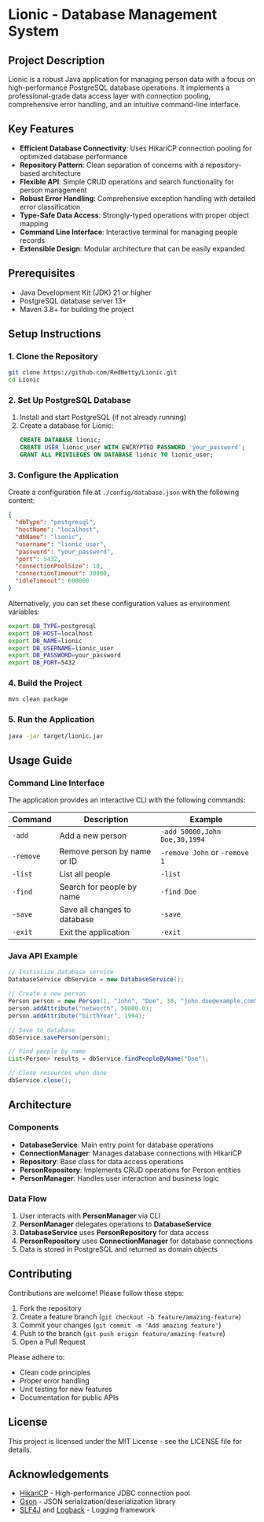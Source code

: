 # Lionic - Database Management System

## Project Description
Lionic is a robust Java application for managing person data with a focus on high-performance PostgreSQL database operations. It implements a professional-grade data access layer with connection pooling, comprehensive error handling, and an intuitive command-line interface.

## Key Features
- **Efficient Database Connectivity**: Uses HikariCP connection pooling for optimized database performance
- **Repository Pattern**: Clean separation of concerns with a repository-based architecture
- **Flexible API**: Simple CRUD operations and search functionality for person management
- **Robust Error Handling**: Comprehensive exception handling with detailed error classification
- **Type-Safe Data Access**: Strongly-typed operations with proper object mapping
- **Command Line Interface**: Interactive terminal for managing people records
- **Extensible Design**: Modular architecture that can be easily expanded

## Prerequisites
- Java Development Kit (JDK) 21 or higher
- PostgreSQL database server 13+
- Maven 3.8+ for building the project

## Setup Instructions

### 1. Clone the Repository
```sh
git clone https://github.com/RedNetty/Lionic.git
cd Lionic
```

### 2. Set Up PostgreSQL Database
1. Install and start PostgreSQL (if not already running)
2. Create a database for Lionic:
   ```sql
   CREATE DATABASE lionic;
   CREATE USER lionic_user WITH ENCRYPTED PASSWORD 'your_password';
   GRANT ALL PRIVILEGES ON DATABASE lionic TO lionic_user;
   ```

### 3. Configure the Application
Create a configuration file at `./config/database.json` with the following content:
```json
{
  "dbType": "postgresql",
  "hostName": "localhost",
  "dbName": "lionic",
  "username": "lionic_user",
  "password": "your_password",
  "port": 5432,
  "connectionPoolSize": 10,
  "connectionTimeout": 30000,
  "idleTimeout": 600000
}
```

Alternatively, you can set these configuration values as environment variables:
```sh
export DB_TYPE=postgresql
export DB_HOST=localhost
export DB_NAME=lionic
export DB_USERNAME=lionic_user
export DB_PASSWORD=your_password
export DB_PORT=5432
```

### 4. Build the Project
```sh
mvn clean package
```

### 5. Run the Application
```sh
java -jar target/lionic.jar
```

## Usage Guide

### Command Line Interface
The application provides an interactive CLI with the following commands:

| Command | Description | Example |
|---------|-------------|---------|
| `-add` | Add a new person | `-add 50000,John Doe,30,1994` |
| `-remove` | Remove person by name or ID | `-remove John` or `-remove 1` |
| `-list` | List all people | `-list` |
| `-find` | Search for people by name | `-find Doe` |
| `-save` | Save all changes to database | `-save` |
| `-exit` | Exit the application | `-exit` |

### Java API Example
```java
// Initialize database service
DatabaseService dbService = new DatabaseService();

// Create a new person
Person person = new Person(1, "John", "Doe", 30, "john.doe@example.com");
person.addAttribute("networth", 50000.0);
person.addAttribute("birthYear", 1994);

// Save to database
dbService.savePerson(person);

// Find people by name
List<Person> results = dbService.findPeopleByName("Doe");

// Close resources when done
dbService.close();
```

## Architecture

### Components
- **DatabaseService**: Main entry point for database operations
- **ConnectionManager**: Manages database connections with HikariCP
- **Repository**: Base class for data access operations
- **PersonRepository**: Implements CRUD operations for Person entities
- **PersonManager**: Handles user interaction and business logic

### Data Flow
1. User interacts with **PersonManager** via CLI
2. **PersonManager** delegates operations to **DatabaseService**
3. **DatabaseService** uses **PersonRepository** for data access
4. **PersonRepository** uses **ConnectionManager** for database connections
5. Data is stored in PostgreSQL and returned as domain objects

## Contributing
Contributions are welcome! Please follow these steps:
1. Fork the repository
2. Create a feature branch (`git checkout -b feature/amazing-feature`)
3. Commit your changes (`git commit -m 'Add amazing feature'`)
4. Push to the branch (`git push origin feature/amazing-feature`)
5. Open a Pull Request

Please adhere to:
- Clean code principles
- Proper error handling
- Unit testing for new features
- Documentation for public APIs

## License
This project is licensed under the MIT License - see the LICENSE file for details.

## Acknowledgements
- [HikariCP](https://github.com/brettwooldridge/HikariCP) - High-performance JDBC connection pool
- [Gson](https://github.com/google/gson) - JSON serialization/deserialization library
- [SLF4J](https://www.slf4j.org/) and [Logback](https://logback.qos.ch/) - Logging framework